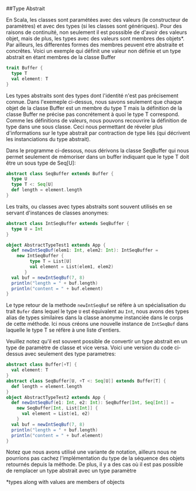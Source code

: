 ##Type Abstrait

En Scala, les classes sont paramétées avec des valeurs (le constructeur de paramètres) et avec des types (si les classes sont génériques). Pour des raisons de continuité, non seulement il est posssible de d'avoir des valeurs objet, mais de plus, les types avec des valeurs sont membres des objets*. Par ailleurs, les differentes formes des membres peuvent etre abstraite et concrêtes. Voici un exemple qui définit une valeur non définie et un type abstrait en étant membres de la classe Buffer

```scala
trait Buffer {
  type T  
  val element: T
}
```

Les types abstraits sont des types dont l'identité n'est pas précisement connue. Dans l'exemeple ci-dessus, nous savons seulement que chaque objet de la classe Buffer est un membre du type T mais la définition de la classe Buffer ne précise pas concrétement à quoi le type T correspond. Comme les définitions de valeurs, nous pouvons recouvrire la définition de type dans une sous classe. Ceci nous  permettant de réveler plus d'informations sur le type abstrait par contraction de type liés (qui décrivent les instanciations du type abstrait).


Dans le programme ci-dessous, nous dérivons la classe SeqBuffer qui nous permet seulement de mémoriser dans un buffer indiquant que le type T doit être un sous type de Seq[U]:

```scala
abstract class SeqBuffer extends Buffer {
  type U
  type T <: Seq[U]
  def length = element.length
}
```

Les traits, ou classes avec types abstraits sont souvent utilisés en se servant d'instances de classes anonymes:

```scala
abstract class IntSeqBuffer extends SeqBuffer {
  type U = Int
}

object AbstractTypeTest1 extends App {
  def newIntSeqBuf(elem1: Int, elem2: Int): IntSeqBuffer =
    new IntSeqBuffer {
         type T = List[U]
         val element = List(elem1, elem2)
       }
  val buf = newIntSeqBuf(7, 8)
  println("length = " + buf.length)
  println("content = " + buf.element)
}
```

Le type retour de la methode `newIntSeqBuf` se réfère à un spécialisation du trait `Bufer` dans lequel le type `U` est équivalent au `Int`, nous avons des types alias de types similaires dans la classe anonyme instanciée  dans le corps de cette méthode. Ici nous créons une nouvelle instance de `IntSeqBuf` dans laquelle le type T se réfère à une liste d'entiers.

Veuillez notez qu'il est souvent possible de convertir un type abstrait en un type de paramètre de classe  et vice versa. Voici une version du code ci-dessus avec seulement des type parametres:

```scala
abstract class Buffer[+T] {
  val element: T
}
abstract class SeqBuffer[U, +T <: Seq[U]] extends Buffer[T] {
  def length = element.length
}
object AbstractTypeTest2 extends App {
  def newIntSeqBuf(e1: Int, e2: Int): SeqBuffer[Int, Seq[Int]] =
    new SeqBuffer[Int, List[Int]] {
      val element = List(e1, e2)
    }
  val buf = newIntSeqBuf(7, 8)
  println("length = " + buf.length)
  println("content = " + buf.element)
}
```

Notez que nous avons utilisé une variante de notation, ailleurs nous ne pourrions pas cachez l'implémentation du type de la séquence des objets retournés depuis la méthode. De plus, il y a des cas où il est pas possible de remplacer un type abstrait avec un type paramètre


*types along with values are members of objects
